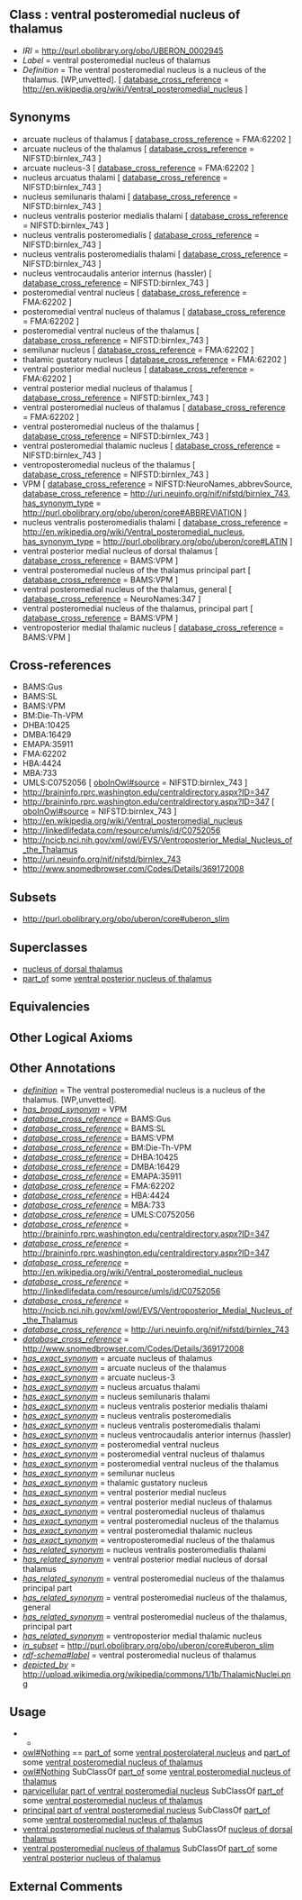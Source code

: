 
## Class : ventral posteromedial nucleus of thalamus

 * *IRI* = http://purl.obolibrary.org/obo/UBERON_0002945
 * *Label* = ventral posteromedial nucleus of thalamus
 * *Definition* = The ventral posteromedial nucleus is a nucleus of the thalamus. [WP,unvetted]. [ [database_cross_reference](../../ef/oboInOwl#hasDbXref.md) = http://en.wikipedia.org/wiki/Ventral_posteromedial_nucleus ]

## Synonyms

 * arcuate nucleus of thalamus [ [database_cross_reference](../../ef/oboInOwl#hasDbXref.md) = FMA:62202 ]
 * arcuate nucleus of the thalamus [ [database_cross_reference](../../ef/oboInOwl#hasDbXref.md) = NIFSTD:birnlex_743 ]
 * arcuate nucleus-3 [ [database_cross_reference](../../ef/oboInOwl#hasDbXref.md) = FMA:62202 ]
 * nucleus arcuatus thalami [ [database_cross_reference](../../ef/oboInOwl#hasDbXref.md) = NIFSTD:birnlex_743 ]
 * nucleus semilunaris thalami [ [database_cross_reference](../../ef/oboInOwl#hasDbXref.md) = NIFSTD:birnlex_743 ]
 * nucleus ventralis posterior medialis thalami [ [database_cross_reference](../../ef/oboInOwl#hasDbXref.md) = NIFSTD:birnlex_743 ]
 * nucleus ventralis posteromedialis [ [database_cross_reference](../../ef/oboInOwl#hasDbXref.md) = NIFSTD:birnlex_743 ]
 * nucleus ventralis posteromedialis thalami [ [database_cross_reference](../../ef/oboInOwl#hasDbXref.md) = NIFSTD:birnlex_743 ]
 * nucleus ventrocaudalis anterior internus (hassler) [ [database_cross_reference](../../ef/oboInOwl#hasDbXref.md) = NIFSTD:birnlex_743 ]
 * posteromedial ventral nucleus [ [database_cross_reference](../../ef/oboInOwl#hasDbXref.md) = FMA:62202 ]
 * posteromedial ventral nucleus of thalamus [ [database_cross_reference](../../ef/oboInOwl#hasDbXref.md) = FMA:62202 ]
 * posteromedial ventral nucleus of the thalamus [ [database_cross_reference](../../ef/oboInOwl#hasDbXref.md) = NIFSTD:birnlex_743 ]
 * semilunar nucleus [ [database_cross_reference](../../ef/oboInOwl#hasDbXref.md) = FMA:62202 ]
 * thalamic gustatory nucleus [ [database_cross_reference](../../ef/oboInOwl#hasDbXref.md) = FMA:62202 ]
 * ventral posterior medial nucleus [ [database_cross_reference](../../ef/oboInOwl#hasDbXref.md) = FMA:62202 ]
 * ventral posterior medial nucleus of thalamus [ [database_cross_reference](../../ef/oboInOwl#hasDbXref.md) = NIFSTD:birnlex_743 ]
 * ventral posteromedial nucleus of thalamus [ [database_cross_reference](../../ef/oboInOwl#hasDbXref.md) = FMA:62202 ]
 * ventral posteromedial nucleus of the thalamus [ [database_cross_reference](../../ef/oboInOwl#hasDbXref.md) = NIFSTD:birnlex_743 ]
 * ventral posteromedial thalamic nucleus [ [database_cross_reference](../../ef/oboInOwl#hasDbXref.md) = NIFSTD:birnlex_743 ]
 * ventroposteromedial nucleus of the thalamus [ [database_cross_reference](../../ef/oboInOwl#hasDbXref.md) = NIFSTD:birnlex_743 ]
 * VPM [ [database_cross_reference](../../ef/oboInOwl#hasDbXref.md) = NIFSTD:NeuroNames_abbrevSource, [database_cross_reference](../../ef/oboInOwl#hasDbXref.md) = http://uri.neuinfo.org/nif/nifstd/birnlex_743, [has_synonym_type](../../pe/oboInOwl#hasSynonymType.md) = http://purl.obolibrary.org/obo/uberon/core#ABBREVIATION ]
 * nucleus ventralis posteromedialis thalami [ [database_cross_reference](../../ef/oboInOwl#hasDbXref.md) = http://en.wikipedia.org/wiki/Ventral_posteromedial_nucleus, [has_synonym_type](../../pe/oboInOwl#hasSynonymType.md) = http://purl.obolibrary.org/obo/uberon/core#LATIN ]
 * ventral posterior medial nucleus of dorsal thalamus [ [database_cross_reference](../../ef/oboInOwl#hasDbXref.md) = BAMS:VPM ]
 * ventral posteromedial nucleus of the thalamus principal part [ [database_cross_reference](../../ef/oboInOwl#hasDbXref.md) = BAMS:VPM ]
 * ventral posteromedial nucleus of the thalamus, general [ [database_cross_reference](../../ef/oboInOwl#hasDbXref.md) = NeuroNames:347 ]
 * ventral posteromedial nucleus of the thalamus, principal part [ [database_cross_reference](../../ef/oboInOwl#hasDbXref.md) = BAMS:VPM ]
 * ventroposterior medial thalamic nucleus [ [database_cross_reference](../../ef/oboInOwl#hasDbXref.md) = BAMS:VPM ]

## Cross-references

 * BAMS:Gus
 * BAMS:SL
 * BAMS:VPM
 * BM:Die-Th-VPM
 * DHBA:10425
 * DMBA:16429
 * EMAPA:35911
 * FMA:62202
 * HBA:4424
 * MBA:733
 * UMLS:C0752056 [ [oboInOwl#source](../../ce/oboInOwl#source.md) = NIFSTD:birnlex_743 ]
 * http://braininfo.rprc.washington.edu/centraldirectory.aspx?ID=347
 * http://braininfo.rprc.washington.edu/centraldirectory.aspx?ID=347 [ [oboInOwl#source](../../ce/oboInOwl#source.md) = NIFSTD:birnlex_743 ]
 * http://en.wikipedia.org/wiki/Ventral_posteromedial_nucleus
 * http://linkedlifedata.com/resource/umls/id/C0752056
 * http://ncicb.nci.nih.gov/xml/owl/EVS/Ventroposterior_Medial_Nucleus_of_the_Thalamus
 * http://uri.neuinfo.org/nif/nifstd/birnlex_743
 * http://www.snomedbrowser.com/Codes/Details/369172008

## Subsets

 * http://purl.obolibrary.org/obo/uberon/core#uberon_slim

## Superclasses

 * [nucleus of dorsal thalamus](../../UBERON/33/UBERON_0015233.md)
 * [part_of](../../BFO/50/BFO_0000050.md) some [ventral posterior nucleus of thalamus](../../UBERON/96/UBERON_0002596.md)

## Equivalencies


## Other Logical Axioms


## Other Annotations

 * *[definition](../../IAO/15/IAO_0000115.md)* = The ventral posteromedial nucleus is a nucleus of the thalamus. [WP,unvetted].
 * *[has_broad_synonym](../../ym/oboInOwl#hasBroadSynonym.md)* = VPM
 * *[database_cross_reference](../../ef/oboInOwl#hasDbXref.md)* = BAMS:Gus
 * *[database_cross_reference](../../ef/oboInOwl#hasDbXref.md)* = BAMS:SL
 * *[database_cross_reference](../../ef/oboInOwl#hasDbXref.md)* = BAMS:VPM
 * *[database_cross_reference](../../ef/oboInOwl#hasDbXref.md)* = BM:Die-Th-VPM
 * *[database_cross_reference](../../ef/oboInOwl#hasDbXref.md)* = DHBA:10425
 * *[database_cross_reference](../../ef/oboInOwl#hasDbXref.md)* = DMBA:16429
 * *[database_cross_reference](../../ef/oboInOwl#hasDbXref.md)* = EMAPA:35911
 * *[database_cross_reference](../../ef/oboInOwl#hasDbXref.md)* = FMA:62202
 * *[database_cross_reference](../../ef/oboInOwl#hasDbXref.md)* = HBA:4424
 * *[database_cross_reference](../../ef/oboInOwl#hasDbXref.md)* = MBA:733
 * *[database_cross_reference](../../ef/oboInOwl#hasDbXref.md)* = UMLS:C0752056
 * *[database_cross_reference](../../ef/oboInOwl#hasDbXref.md)* = http://braininfo.rprc.washington.edu/centraldirectory.aspx?ID=347
 * *[database_cross_reference](../../ef/oboInOwl#hasDbXref.md)* = http://braininfo.rprc.washington.edu/centraldirectory.aspx?ID=347
 * *[database_cross_reference](../../ef/oboInOwl#hasDbXref.md)* = http://en.wikipedia.org/wiki/Ventral_posteromedial_nucleus
 * *[database_cross_reference](../../ef/oboInOwl#hasDbXref.md)* = http://linkedlifedata.com/resource/umls/id/C0752056
 * *[database_cross_reference](../../ef/oboInOwl#hasDbXref.md)* = http://ncicb.nci.nih.gov/xml/owl/EVS/Ventroposterior_Medial_Nucleus_of_the_Thalamus
 * *[database_cross_reference](../../ef/oboInOwl#hasDbXref.md)* = http://uri.neuinfo.org/nif/nifstd/birnlex_743
 * *[database_cross_reference](../../ef/oboInOwl#hasDbXref.md)* = http://www.snomedbrowser.com/Codes/Details/369172008
 * *[has_exact_synonym](../../ym/oboInOwl#hasExactSynonym.md)* = arcuate nucleus of thalamus
 * *[has_exact_synonym](../../ym/oboInOwl#hasExactSynonym.md)* = arcuate nucleus of the thalamus
 * *[has_exact_synonym](../../ym/oboInOwl#hasExactSynonym.md)* = arcuate nucleus-3
 * *[has_exact_synonym](../../ym/oboInOwl#hasExactSynonym.md)* = nucleus arcuatus thalami
 * *[has_exact_synonym](../../ym/oboInOwl#hasExactSynonym.md)* = nucleus semilunaris thalami
 * *[has_exact_synonym](../../ym/oboInOwl#hasExactSynonym.md)* = nucleus ventralis posterior medialis thalami
 * *[has_exact_synonym](../../ym/oboInOwl#hasExactSynonym.md)* = nucleus ventralis posteromedialis
 * *[has_exact_synonym](../../ym/oboInOwl#hasExactSynonym.md)* = nucleus ventralis posteromedialis thalami
 * *[has_exact_synonym](../../ym/oboInOwl#hasExactSynonym.md)* = nucleus ventrocaudalis anterior internus (hassler)
 * *[has_exact_synonym](../../ym/oboInOwl#hasExactSynonym.md)* = posteromedial ventral nucleus
 * *[has_exact_synonym](../../ym/oboInOwl#hasExactSynonym.md)* = posteromedial ventral nucleus of thalamus
 * *[has_exact_synonym](../../ym/oboInOwl#hasExactSynonym.md)* = posteromedial ventral nucleus of the thalamus
 * *[has_exact_synonym](../../ym/oboInOwl#hasExactSynonym.md)* = semilunar nucleus
 * *[has_exact_synonym](../../ym/oboInOwl#hasExactSynonym.md)* = thalamic gustatory nucleus
 * *[has_exact_synonym](../../ym/oboInOwl#hasExactSynonym.md)* = ventral posterior medial nucleus
 * *[has_exact_synonym](../../ym/oboInOwl#hasExactSynonym.md)* = ventral posterior medial nucleus of thalamus
 * *[has_exact_synonym](../../ym/oboInOwl#hasExactSynonym.md)* = ventral posteromedial nucleus of thalamus
 * *[has_exact_synonym](../../ym/oboInOwl#hasExactSynonym.md)* = ventral posteromedial nucleus of the thalamus
 * *[has_exact_synonym](../../ym/oboInOwl#hasExactSynonym.md)* = ventral posteromedial thalamic nucleus
 * *[has_exact_synonym](../../ym/oboInOwl#hasExactSynonym.md)* = ventroposteromedial nucleus of the thalamus
 * *[has_related_synonym](../../ym/oboInOwl#hasRelatedSynonym.md)* = nucleus ventralis posteromedialis thalami
 * *[has_related_synonym](../../ym/oboInOwl#hasRelatedSynonym.md)* = ventral posterior medial nucleus of dorsal thalamus
 * *[has_related_synonym](../../ym/oboInOwl#hasRelatedSynonym.md)* = ventral posteromedial nucleus of the thalamus principal part
 * *[has_related_synonym](../../ym/oboInOwl#hasRelatedSynonym.md)* = ventral posteromedial nucleus of the thalamus, general
 * *[has_related_synonym](../../ym/oboInOwl#hasRelatedSynonym.md)* = ventral posteromedial nucleus of the thalamus, principal part
 * *[has_related_synonym](../../ym/oboInOwl#hasRelatedSynonym.md)* = ventroposterior medial thalamic nucleus
 * *[in_subset](../../et/oboInOwl#inSubset.md)* = http://purl.obolibrary.org/obo/uberon/core#uberon_slim
 * *[rdf-schema#label](../../el/rdf-schema#label.md)* = ventral posteromedial nucleus of thalamus
 * *[depicted_by](../../depicted/by/depicted_by.md)* = http://upload.wikimedia.org/wikipedia/commons/1/1b/ThalamicNuclei.png

## Usage

 * -
 * [owl#Nothing](../../ng/owl#Nothing.md) == [part_of](../../BFO/50/BFO_0000050.md) some [ventral posterolateral nucleus](../../UBERON/42/UBERON_0002942.md) and [part_of](../../BFO/50/BFO_0000050.md) some [ventral posteromedial nucleus of thalamus](../../UBERON/45/UBERON_0002945.md)
 * [owl#Nothing](../../ng/owl#Nothing.md) SubClassOf [part_of](../../BFO/50/BFO_0000050.md) some [ventral posteromedial nucleus of thalamus](../../UBERON/45/UBERON_0002945.md)
 * [parvicellular part of ventral posteromedial nucleus](../../UBERON/18/UBERON_0003018.md) SubClassOf [part_of](../../BFO/50/BFO_0000050.md) some [ventral posteromedial nucleus of thalamus](../../UBERON/45/UBERON_0002945.md)
 * [principal part of ventral posteromedial nucleus](../../UBERON/24/UBERON_0003024.md) SubClassOf [part_of](../../BFO/50/BFO_0000050.md) some [ventral posteromedial nucleus of thalamus](../../UBERON/45/UBERON_0002945.md)
 * [ventral posteromedial nucleus of thalamus](../../UBERON/45/UBERON_0002945.md) SubClassOf [nucleus of dorsal thalamus](../../UBERON/33/UBERON_0015233.md)
 * [ventral posteromedial nucleus of thalamus](../../UBERON/45/UBERON_0002945.md) SubClassOf [part_of](../../BFO/50/BFO_0000050.md) some [ventral posterior nucleus of thalamus](../../UBERON/96/UBERON_0002596.md)

## External Comments

